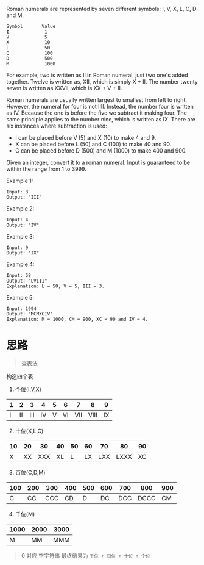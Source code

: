 Roman numerals are represented by seven different symbols: I, V, X, L, C, D and M.

    Symbol       Value
    I             1
    V             5
    X             10
    L             50
    C             100
    D             500
    M             1000

For example, two is written as II in Roman numeral, just two one's added together. Twelve is written as, XII, which is simply X + II. The number twenty seven is written as XXVII, which is XX + V + II.

Roman numerals are usually written largest to smallest from left to right. However, the numeral for four is not IIII. Instead, the number four is written as IV. Because the one is before the five we subtract it making four. The same principle applies to the number nine, which is written as IX. There are six instances where subtraction is used:

* I can be placed before V (5) and X (10) to make 4 and 9. 
* X can be placed before L (50) and C (100) to make 40 and 90. 
* C can be placed before D (500) and M (1000) to make 400 and 900.

Given an integer, convert it to a roman numeral. Input is guaranteed to be within the range from 1 to 3999.

Example 1:

    Input: 3
    Output: "III"

Example 2:

    Input: 4
    Output: "IV"

Example 3:

    Input: 9
    Output: "IX"

Example 4:

    Input: 58
    Output: "LVIII"
    Explanation: L = 50, V = 5, III = 3.

Example 5:

    Input: 1994
    Output: "MCMXCIV"
    Explanation: M = 1000, CM = 900, XC = 90 and IV = 4.


# 思路

> 查表法

构造四个表

1. 个位(I,V,X)

|   1  |   2  |   3  |   4  |   5  |   6  |   7  |   8  |   9  |
| ---- | ---- | ---- | ---- | ---- | ---- | ---- | ---- | ---- |
|   I  |  II  | III  |  IV  |  V   |  VI  | VII  | VIII |  IX  |

2. 十位(X,L,C)

|  10  |  20  |  30  |  40  |  50  |  60  |  70  |  80  |  90  |
| ---- | ---- | ---- | ---- | ---- | ---- | ---- | ---- | ---- |
|   X  |  XX  | XXX  |  XL  |   L  |  LX  | LXX  | LXXX |  XC  |

3. 百位(C,D,M)

|  100 |  200 |  300 |  400 |  500 |  600 |  700 |  800 |  900 |
| ---- | ---- | ---- | ---- | ---- | ---- | ---- | ---- | ---- |
|   C  |  CC  | CCC  |  CD  |   D  |  DC  | DCC  | DCCC |  CM  |

4. 千位(M)

| 1000 | 2000 | 3000 |
| ---- | ---- | ---- |
|   M  |  MM  | MMM  |

> 0 对应 空字符串
> 最终结果为 `千位 + 百位 + 十位 + 个位`
